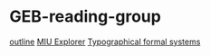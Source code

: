 GEB-reading-group
=================

[outline](https://github.com/wstrinz/GEB-reading-group/blob/master/Outline.md)
[MIU Explorer](https://github.com/wstrinz/GEB-reading-group/blob/master/miu_brute.rb)
[Typographical formal systems](https://github.com/wstrinz/GEB-reading-group/blob/master/typoforma.rb)
